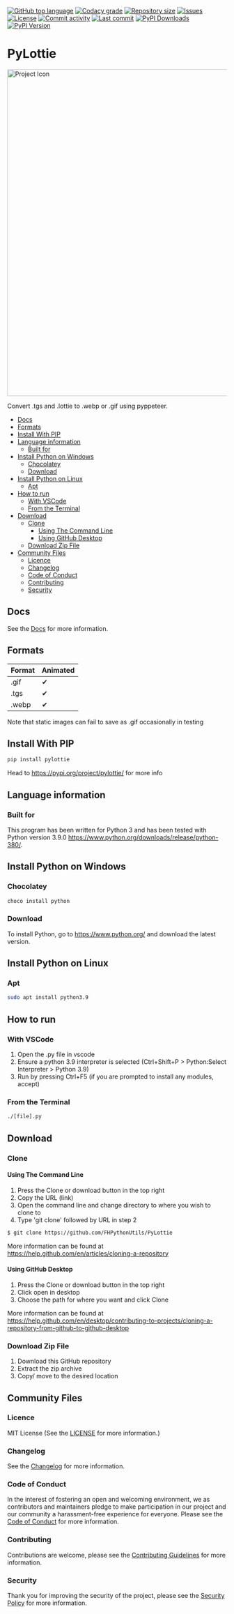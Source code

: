 [![GitHub top language](https://img.shields.io/github/languages/top/FHPythonUtils/PyLottie.svg?style=for-the-badge)](../../)
[![Codacy grade](https://img.shields.io/codacy/grade/7df4678b2a2145119898ce3a9be8b5fc.svg?style=for-the-badge)](https://www.codacy.com/gh/FHPythonUtils/PyLottie)
[![Repository size](https://img.shields.io/github/repo-size/FHPythonUtils/PyLottie.svg?style=for-the-badge)](../../)
[![Issues](https://img.shields.io/github/issues/FHPythonUtils/PyLottie.svg?style=for-the-badge)](../../issues)
[![License](https://img.shields.io/github/license/FHPythonUtils/PyLottie.svg?style=for-the-badge)](/LICENSE.md)
[![Commit activity](https://img.shields.io/github/commit-activity/m/FHPythonUtils/PyLottie.svg?style=for-the-badge)](../../commits/master)
[![Last commit](https://img.shields.io/github/last-commit/FHPythonUtils/PyLottie.svg?style=for-the-badge)](../../commits/master)
[![PyPI Downloads](https://img.shields.io/pypi/dm/pylottie.svg?style=for-the-badge)](https://pypi.org/project/pylottie/)
[![PyPI Version](https://img.shields.io/pypi/v/pylottie.svg?style=for-the-badge)](https://pypi.org/project/pylottie/)

<!-- omit in TOC -->
# PyLottie

<img src="readme-assets/icons/name.png" alt="Project Icon" width="750">

Convert .tgs and .lottie to .webp or .gif using pyppeteer.

- [Docs](#docs)
- [Formats](#formats)
- [Install With PIP](#install-with-pip)
- [Language information](#language-information)
	- [Built for](#built-for)
- [Install Python on Windows](#install-python-on-windows)
	- [Chocolatey](#chocolatey)
	- [Download](#download)
- [Install Python on Linux](#install-python-on-linux)
	- [Apt](#apt)
- [How to run](#how-to-run)
	- [With VSCode](#with-vscode)
	- [From the Terminal](#from-the-terminal)
- [Download](#download-1)
	- [Clone](#clone)
		- [Using The Command Line](#using-the-command-line)
		- [Using GitHub Desktop](#using-github-desktop)
	- [Download Zip File](#download-zip-file)
- [Community Files](#community-files)
	- [Licence](#licence)
	- [Changelog](#changelog)
	- [Code of Conduct](#code-of-conduct)
	- [Contributing](#contributing)
	- [Security](#security)

## Docs
See the [Docs](/DOCS/README.md) for more information.




## Formats

|Format|Animated|
|------|--------|
|.gif  |✔      |
|.tgs  |✔      |
|.webp |✔      |


Note that static images can fail to save as .gif occasionally in testing

## Install With PIP

```python
pip install pylottie
```

Head to https://pypi.org/project/pylottie/ for more info


## Language information
### Built for
This program has been written for Python 3 and has been tested with
Python version 3.9.0 <https://www.python.org/downloads/release/python-380/>.

## Install Python on Windows
### Chocolatey
```powershell
choco install python
```
### Download
To install Python, go to <https://www.python.org/> and download the latest
version.

## Install Python on Linux
### Apt
```bash
sudo apt install python3.9
```

## How to run
### With VSCode
1. Open the .py file in vscode
2. Ensure a python 3.9 interpreter is selected (Ctrl+Shift+P > Python:Select
Interpreter > Python 3.9)
3. Run by pressing Ctrl+F5 (if you are prompted to install any modules, accept)
### From the Terminal
```bash
./[file].py
```


## Download
### Clone
#### Using The Command Line
1. Press the Clone or download button in the top right
2. Copy the URL (link)
3. Open the command line and change directory to where you wish to
clone to
4. Type 'git clone' followed by URL in step 2
```bash
$ git clone https://github.com/FHPythonUtils/PyLottie
```

More information can be found at
<https://help.github.com/en/articles/cloning-a-repository>

#### Using GitHub Desktop
1. Press the Clone or download button in the top right
2. Click open in desktop
3. Choose the path for where you want and click Clone

More information can be found at
<https://help.github.com/en/desktop/contributing-to-projects/cloning-a-repository-from-github-to-github-desktop>

### Download Zip File

1. Download this GitHub repository
2. Extract the zip archive
3. Copy/ move to the desired location

## Community Files
### Licence
MIT License
(See the [LICENSE](/LICENSE.md) for more information.)

### Changelog
See the [Changelog](/CHANGELOG.md) for more information.

### Code of Conduct
In the interest of fostering an open and welcoming environment, we
as contributors and maintainers pledge to make participation in our
project and our community a harassment-free experience for everyone.
Please see the
[Code of Conduct](https://github.com/FHPythonUtils/.github/blob/master/CODE_OF_CONDUCT.md) for more information.

### Contributing
Contributions are welcome, please see the [Contributing Guidelines](https://github.com/FHPythonUtils/.github/blob/master/CONTRIBUTING.md) for more information.

### Security
Thank you for improving the security of the project, please see the [Security Policy](https://github.com/FHPythonUtils/.github/blob/master/SECURITY.md) for more information.
